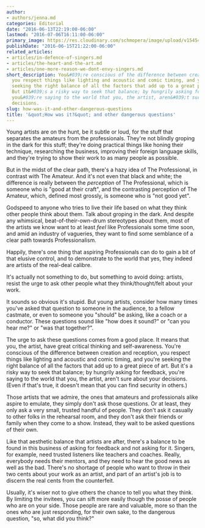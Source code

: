 ```yaml
---
author:
- authors/jenna.md
categories: Editorial
date: "2016-06-13T22:19:00-06:00"
lastmod: "2016-07-06T16:11:00-06:00"
primary_image: https://res.cloudinary.com/schmopera/image/upload/v1545409169/media/webhook-uploads/1466000069409/2016-06-16---Hand.jpg.jpg
publishDate: "2016-06-15T21:22:00-06:00"
related_articles:
- articles/in-defence-of-singers.md
- articles/the-heart-and-the-art.md
- articles/one-more-reason-we-dont-envy-singers.md
short_description: You&#039;re conscious of the difference between creation and reception,
  you respect things like lighting and acoustic and comic timing, and you&#039;re
  seeking the right balance of all the factors that add up to a great piece of art.
  But it&#039;s a risky way to seek that balance; by hungrily asking for feedback,
  you&#039;re saying to the world that you, the artist, aren&#039;t sure about your
  decisions.
slug: how-was-it-and-other-dangerous-questions
title: '&quot;How was it?&quot; and other dangerous questions'
---
```


Young artists are on the hunt, be it subtle or loud, for the stuff that separates the amateurs from the professionals. They're not blindly groping in the dark for this stuff; they're doing practical things like honing their technique, researching the business, improving their foreign language skills, and they're trying to show their work to as many people as possible. 

But in the midst of the clear path, there's a hazy idea of The Professional, in contrast with The Amateur. And it's not even that black and white; the difference is really between the *perception* of The Professional, which is someone who is "good at their craft", and the contrasting perception of The Amateur, which, defined most grossly, is someone who is "not good yet". 

Godspeed to anyone who tries to live their life based on what they think other people think about them. Talk about groping in the dark. And despite any whimsical, beat-of-their-own-drum stereotypes about them, most of the artists we know want to at least *feel* like Professionals some time soon, and amid an industry of vagueries, they want to find some semblance of a clear path towards Professionalism.

Happily, there's one thing that aspiring Professionals can do to gain a bit of that elusive control, and to demonstrate to the world that yes, they indeed are artists of the real-deal calibre.

It's actually not something to do, but something to avoid doing: artists, resist the urge to ask other people what they think/thought/felt about your work. 

It sounds so obvious it's stupid. But young artists, consider how many times you've asked that question to someone in the audience, to a fellow castmate, or even to someone you "should" be asking, like a coach or a conductor. These questions sound like "how does it sound?" or "can you hear me?" or "was that together?". 

The urge to ask these questions comes from a good place. It means that you, the artist, have great critical thinking and self-awareness. You're conscious of the difference between creation and reception, you respect things like lighting and acoustic and comic timing, and you're seeking the right balance of all the factors that add up to a great piece of art. But it's a risky way to seek that balance; by hungrily asking for feedback, you're saying to the world that you, the artist, aren't sure about your decisions. (Even if that's true, it doesn't mean that you can find security in others.)

Those artists that we admire, the ones that amateurs and professionals alike aspire to emulate, they simply don't ask those questions. Or at least, they only ask a very small, trusted handful of people. They don't ask it casually to other folks in the rehearsal room, and they don't ask their friends or family when they come to a show. Instead, they wait to be asked questions of their own.

Like that aesthetic balance that artists are after, there's a balance to be found in this business of asking for feedback and not asking for it. Singers, for example, need trusted listeners like teachers and coaches. Really, everybody needs their mentors, and they need to hear the good news as well as the bad. There's no shortage of people who want to throw in their two cents about your work as an artist, and part of an artist's job is to discern the real cents from the counterfeit.

Usually, it's wiser not to give others the chance to tell you what they think. By limiting the invitees, you can sift more easily though the posse of people who are on your side. Those people are rare and valuable, more so than the ones who are just responding, for their own sake, to the dangerous question, "so, what did you think?"
